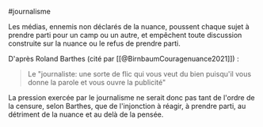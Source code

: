 #journalisme

Les médias, ennemis non déclarés de la nuance, poussent chaque sujet à prendre parti pour un camp ou un autre, et empêchent toute discussion construite sur la nuance ou le refus de prendre parti. 

D'après Roland Barthes (cité par [[@BirnbaumCouragenuance2021]]) :

>Le "journaliste: une sorte de flic qui vous veut du bien puisqu'il vous donne la parole et vous ouvre la publicité"

La pression exercée par le journalisme ne serait donc pas tant de l'ordre de la censure, selon Barthes, que de l'injonction à réagir, à prendre parti, au détriment de la nuance et au delà de la pensée.